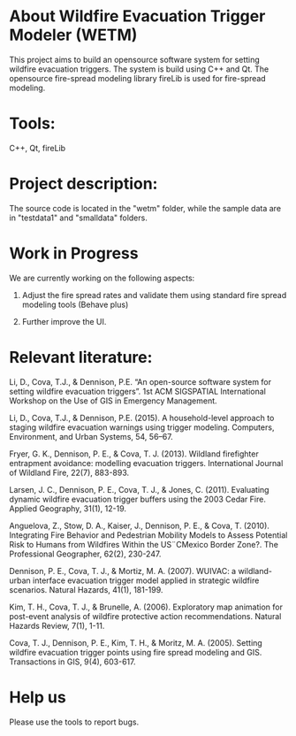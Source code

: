 # About Wildfire Evacuation Trigger Modeler (WETM)
This project aims to build an opensource software system for setting wildfire evacuation triggers. The system is build using C++ and Qt. The opensource fire-spread modeling library fireLib is used for fire-spread modeling. 
# Tools:
C++, Qt, fireLib
# Project description:
The source code is located in the "wetm" folder, while the sample data are in "testdata1" and "smalldata" folders. 
# Work in Progress
We are currently working on the following aspects:
1) Adjust the fire spread rates and validate them using standard fire spread modeling tools (Behave plus)

2) Further improve the UI. 
# Relevant literature:
Li, D., Cova, T.J., & Dennison, P.E. “An open-source software system for setting wildfire evacuation triggers”. 1st ACM SIGSPATIAL International Workshop on the Use of GIS in Emergency Management.

Li, D., Cova, T.J., & Dennison, P.E. (2015). A household-level approach to staging wildfire evacuation warnings using trigger modeling. Computers, Environment, and Urban Systems, 54, 56–67.

Fryer, G. K., Dennison, P. E., & Cova, T. J. (2013). Wildland firefighter entrapment avoidance: modelling evacuation triggers. International Journal of Wildland Fire, 22(7), 883-893.

Larsen, J. C., Dennison, P. E., Cova, T. J., & Jones, C. (2011). Evaluating dynamic wildfire evacuation trigger buffers using the 2003 Cedar Fire. Applied Geography, 31(1), 12-19.

Anguelova, Z., Stow, D. A., Kaiser, J., Dennison, P. E., & Cova, T. (2010). Integrating Fire Behavior and Pedestrian Mobility Models to Assess Potential Risk to Humans from Wildfires Within the US¨CMexico Border Zone?. The Professional Geographer, 62(2), 230-247.

Dennison, P. E., Cova, T. J., & Mortiz, M. A. (2007). WUIVAC: a wildland-urban interface evacuation trigger model applied in strategic wildfire scenarios. Natural Hazards, 41(1), 181-199.

Kim, T. H., Cova, T. J., & Brunelle, A. (2006). Exploratory map animation for post-event analysis of wildfire protective action recommendations. Natural Hazards Review, 7(1), 1-11.

Cova, T. J., Dennison, P. E., Kim, T. H., & Moritz, M. A. (2005). Setting wildfire evacuation trigger points using fire spread modeling and GIS. Transactions in GIS, 9(4), 603-617.

# Help us
Please use the tools to report bugs. 

 
